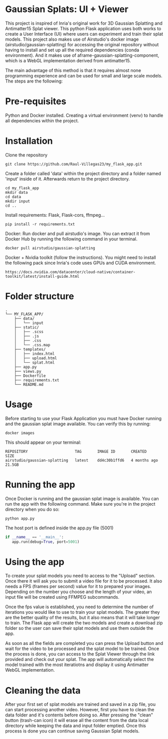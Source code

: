 
# Gaussian Splats: UI + Viewer

This project is inspired of Inria's original work for 3D Gaussian Splatting and Antimatter15 Splat viewer. This python Flask application uses both works to create a User Interface (UI) where users can experiment and train their splat models. This project also makes use of Airstudio's docker image (airstudio/gaussian-splatting) for accessing the original repository without having to install and set up all the required dependencies (conda environment). And it makes use of aframe-gaussian-splatting-component, which is a WebGL
implementation derived from antimatter15.

The main advantage of this method is that it requires almost none programming experience and can be used for small and large scale models. The steps are the following:

# Pre-requisites
Python and Docker installed. Creating a virtual environment (venv) to handle all dependencies within the project. 

# Installation
Clone the repository
```shell
git clone https://github.com/Raul-Villegas23/my_flask_app.git
```

Create a folder called 'data' within the project directory and
a folder named 'input' inside of it. Afterwards return to the project directory.
```shell
cd my_flask_app 
mkdir data
cd data
mkdir input
cd ..
```

Install requirements: Flask, Flask-cors, ffmpeg...
```shell
pip install -r requirements.txt
```

Docker: Run docker and pull airstudio's image. You can extract it from Docker Hub by running the following command in your terminal.
```shell
docker pull airstudio/gaussian-splatting
```

Docker + Nvidia toolkit (follow the instructions). You might need to install the following pack since Inria's code uses GPUs and CUDA environment.
```shell
https://docs.nvidia.com/datacenter/cloud-native/container-toolkit/latest/install-guide.html
```
# Folder structure
```arduino
.
└── MY_FLASK_APP/
    ├── data/
    │   └── input
    ├── static/
    │   ├── .scss
    │   ├── .js
    │   ├── .css
    │   └── .css.map
    ├── templates/
    │   ├── index.html
    │   ├── upload.html
    │   └── splat.html
    ├── app.py
    ├── views.py
    ├── Dockerfile
    ├── requirements.txt
    └── README.md
```
    
# Usage
Before starting to use your Flask Application you must have Docker running and the gaussian splat image available. You can verify this by running:
```shell
docker images
```
This should appear on your terminal:
```shell
REPOSITORY                     TAG       IMAGE ID       CREATED        SIZE
airstudio/gaussian-splatting   latest    dd4c30b1ffd6   4 months ago   21.5GB
```

# Running the app

Once Docker is running and the gaussian splat image is available. You can run the app with the following command.
Make sure you're in the project directory when you do so:
 ```shell
 python app.py
 ```
 The host port is defined inside the app.py file (5001)
 ```python
 if __name__ == '__main__':
    app.run(debug=True, port=5001)
```
# Using the app
To create your splat models you need to access to the "Upload" section. Once there it will ask you to submit a video file for it to be processed. 
It also needs a FPS (frames per second) value for it to prepared your images. Depending on the number you choose and the length of your video, an input file 
will be created using FFMPEG subcommands.

Once the fps value is established, you need to determine the number of iterations you would like to use to train your splat models. The greater they are the better quality of the results, but
it also means that it will take longer to train. The Flask app will create the two models and create a download zip folder so the user can save their splat models and use them outside the app.

As soon as all the fields are completed you can press the Upload button and wait for the video to be processed and the splat model to be trained. Once the process is done, you can access to 
the Splat Viewer through the link provided and check out your splat. The app will automatically select the model trained with the most iteratiotns and display it using Antimatter WebGL implementation.

# Cleaning the data
After your first set of splat models are trained and saved in a zip file, you can start processing another video. However, first you have to clean the data folder and it's contents before doing so. After pressing the "clean" button (trash-can icon)
it will erase all the content from the data local directory while keeping the data and input folder emptied. Once this process is done you can continue saving Gaussian Splat models.

